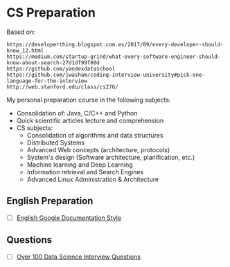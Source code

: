 # CS Preparation

Based on:
```
https://developerthing.blogspot.com.es/2017/09/every-developer-should-know_12.html
https://medium.com/startup-grind/what-every-software-engineer-should-know-about-search-27d1df99f80d
https://github.com/yandexdataschool
https://github.com/jwasham/coding-interview-university#pick-one-language-for-the-interview
http://web.stanford.edu/class/cs276/
```

My personal preparation course in the following subjects:
* Consolidation of: Java, C/C++ and Python
* Quick scientific articles lecture and comprehension
* CS subjects:
  * Consolidation of algorithms and data structures
  * Distributed Systems
  * Advanced Web concepts (architecture, protocols)
  * System's design (Software architecture, planification, etc.)
  * Machine learning and Deep Learning
  * Information retrieval and Search Engines
  * Advanced Linux Administration & Architecture

## English Preparation
- [ ] [English Google Documentation Style](https://developers.google.com/style/)

## Questions
- [ ] [Over 100 Data Science Interview Questions](http://www.learndatasci.com/data-science-interview-questions)
